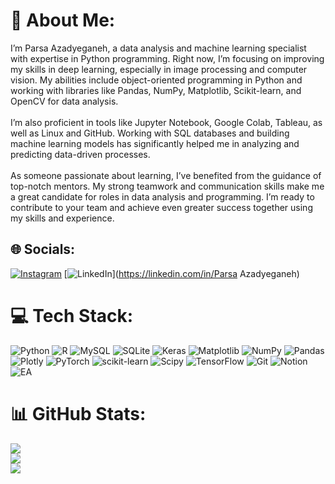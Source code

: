 # 💫 About Me:
I’m Parsa Azadyeganeh, a data analysis and machine learning specialist with expertise in Python programming. Right now, I’m focusing on improving my skills in deep learning, especially in image processing and computer vision. My abilities include object-oriented programming in Python and working with libraries like Pandas, NumPy, Matplotlib, Scikit-learn, and OpenCV for data analysis.<br><br>I’m also proficient in tools like Jupyter Notebook, Google Colab, Tableau, as well as Linux and GitHub. Working with SQL databases and building machine learning models has significantly helped me in analyzing and predicting data-driven processes.<br><br>As someone passionate about learning, I’ve benefited from the guidance of top-notch mentors. My strong teamwork and communication skills make me a great candidate for roles in data analysis and programming. I’m ready to contribute to your team and achieve even greater success together using my skills and experience.


## 🌐 Socials:
[![Instagram](https://img.shields.io/badge/Instagram-%23E4405F.svg?logo=Instagram&logoColor=white)](https://instagram.com/_.parsaaz) [![LinkedIn](https://img.shields.io/badge/LinkedIn-%230077B5.svg?logo=linkedin&logoColor=white)](https://linkedin.com/in/Parsa Azadyeganeh) 

# 💻 Tech Stack:
![Python](https://img.shields.io/badge/python-3670A0?style=for-the-badge&logo=python&logoColor=ffdd54) ![R](https://img.shields.io/badge/r-%23276DC3.svg?style=for-the-badge&logo=r&logoColor=white) ![MySQL](https://img.shields.io/badge/mysql-4479A1.svg?style=for-the-badge&logo=mysql&logoColor=white) ![SQLite](https://img.shields.io/badge/sqlite-%2307405e.svg?style=for-the-badge&logo=sqlite&logoColor=white) ![Keras](https://img.shields.io/badge/Keras-%23D00000.svg?style=for-the-badge&logo=Keras&logoColor=white) ![Matplotlib](https://img.shields.io/badge/Matplotlib-%23ffffff.svg?style=for-the-badge&logo=Matplotlib&logoColor=black) ![NumPy](https://img.shields.io/badge/numpy-%23013243.svg?style=for-the-badge&logo=numpy&logoColor=white) ![Pandas](https://img.shields.io/badge/pandas-%23150458.svg?style=for-the-badge&logo=pandas&logoColor=white) ![Plotly](https://img.shields.io/badge/Plotly-%233F4F75.svg?style=for-the-badge&logo=plotly&logoColor=white) ![PyTorch](https://img.shields.io/badge/PyTorch-%23EE4C2C.svg?style=for-the-badge&logo=PyTorch&logoColor=white) ![scikit-learn](https://img.shields.io/badge/scikit--learn-%23F7931E.svg?style=for-the-badge&logo=scikit-learn&logoColor=white) ![Scipy](https://img.shields.io/badge/SciPy-%230C55A5.svg?style=for-the-badge&logo=scipy&logoColor=%white) ![TensorFlow](https://img.shields.io/badge/TensorFlow-%23FF6F00.svg?style=for-the-badge&logo=TensorFlow&logoColor=white) ![Git](https://img.shields.io/badge/git-%23F05033.svg?style=for-the-badge&logo=git&logoColor=white) ![Notion](https://img.shields.io/badge/Notion-%23000000.svg?style=for-the-badge&logo=notion&logoColor=white) ![EA](https://img.shields.io/badge/ea-%23000000.svg?style=for-the-badge&logo=ea&logoColor=white)
# 📊 GitHub Stats:
![](https://github-readme-stats.vercel.app/api?username=Parsaazad&theme=dark&hide_border=false&include_all_commits=true&count_private=false)<br/>
![](https://github-readme-streak-stats.herokuapp.com/?user=Parsaazad&theme=dark&hide_border=false)<br/>
![](https://github-readme-stats.vercel.app/api/top-langs/?username=Parsaazad&theme=dark&hide_border=false&include_all_commits=true&count_private=false&layout=compact)

<!-- Proudly created with GPRM ( https://gprm.itsvg.in ) -->